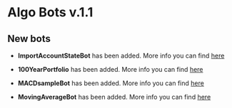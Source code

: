 # Algo Bots v.1.1

## New bots

* **ImportAccountStateBot** has been added. More info you can find [here](https://github.com/SoftFx/AlgoBots/tree/develop/ImportAccountStateBot)

* **100YearPortfolio** has been added. More info you can find [here](https://github.com/SoftFx/AlgoBots/tree/develop/100YearPortfolio)

* **MACDsampleBot** has been added. More info you can find [here](https://github.com/SoftFx/AlgoBots/tree/develop/MACDsampleBot)

* **MovingAverageBot** has been added. More info you can find [here](https://github.com/SoftFx/AlgoBots/tree/develop/MovingAverageBot)
